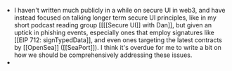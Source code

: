 - I haven't written much publicly in a while on secure UI in web3, and have instead focused on talking longer term secure UI principles, like in my short podcast reading group [[[[Secure UI]] with Dan]], but given an uptick in phishing events, especially ones that employ signatures like [[EIP 712: signTypedData]], and even ones targeting the latest contracts by [[OpenSea]] ([[SeaPort]]). I think it's overdue for me to write a bit on how we should be comprehensively addressing these issues.
- 

